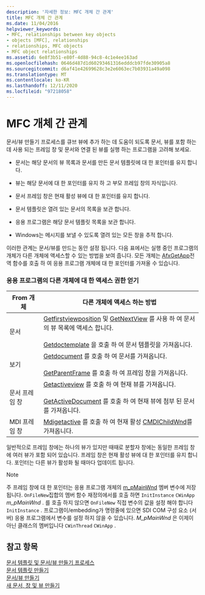 ```yaml
---
description: '자세한 정보: MFC 개체 간 관계'
title: MFC 개체 간 관계
ms.date: 11/04/2016
helpviewer_keywords:
- MFC, relationships between key objects
- objects [MFC], relationships
- relationships, MFC objects
- MFC object relationships
ms.assetid: 6e8f3b51-e80f-4d88-94c8-4c1e4ee163ad
ms.openlocfilehash: 0646d487d1d60293461316edddcb97fde30905a8
ms.sourcegitcommit: d6af41e42699628c3e2e6063ec7b03931a49a098
ms.translationtype: MT
ms.contentlocale: ko-KR
ms.lasthandoff: 12/11/2020
ms.locfileid: "97218058"
---
```

# <a name="relationships-among-mfc-objects"></a>MFC 개체 간 관계

문서/뷰 만들기 프로세스를 큐브 뷰에 추가 하는 데 도움이 되도록 문서, 뷰를 포함 하는 데 사용 되는 프레임 창 및 문서와 연결 된 뷰를 실행 하는 프로그램을 고려해 보세요.

- 문서는 해당 문서의 뷰 목록과 문서를 만든 문서 템플릿에 대 한 포인터를 유지 합니다.

- 뷰는 해당 문서에 대 한 포인터를 유지 하 고 부모 프레임 창의 자식입니다.

- 문서 프레임 창은 현재 활성 뷰에 대 한 포인터를 유지 합니다.

- 문서 템플릿은 열려 있는 문서의 목록을 보관 합니다.

- 응용 프로그램은 해당 문서 템플릿 목록을 보관 합니다.

- Windows는 메시지를 보낼 수 있도록 열려 있는 모든 창을 추적 합니다.

이러한 관계는 문서/뷰를 만드는 동안 설정 됩니다. 다음 표에서는 실행 중인 프로그램의 개체가 다른 개체에 액세스할 수 있는 방법을 보여 줍니다. 모든 개체는 [AfxGetApp](../mfc/reference/application-information-and-management.md#afxgetapp)전역 함수를 호출 하 여 응용 프로그램 개체에 대 한 포인터를 가져올 수 있습니다.

### <a name="gaining-access-to-other-objects-in-your-application"></a>응용 프로그램의 다른 개체에 대 한 액세스 권한 얻기

|From 개체|다른 개체에 액세스 하는 방법|
|-----------------|---------------------------------|
|문서|[Getfirstviewposition](../mfc/reference/cdocument-class.md#getfirstviewposition) 및 [GetNextView](../mfc/reference/cdocument-class.md#getnextview) 를 사용 하 여 문서의 뷰 목록에 액세스 합니다.<br /><br /> [Getdoctemplate](../mfc/reference/cdocument-class.md#getdoctemplate) 을 호출 하 여 문서 템플릿을 가져옵니다.|
|보기|[Getdocument](../mfc/reference/cview-class.md#getdocument) 를 호출 하 여 문서를 가져옵니다.<br /><br /> [GetParentFrame](../mfc/reference/cwnd-class.md#getparentframe) 를 호출 하 여 프레임 창을 가져옵니다.|
|문서 프레임 창|[Getactiveview](../mfc/reference/cframewnd-class.md#getactiveview) 를 호출 하 여 현재 뷰를 가져옵니다.<br /><br /> [GetActiveDocument](../mfc/reference/cframewnd-class.md#getactivedocument) 를 호출 하 여 현재 뷰에 첨부 된 문서를 가져옵니다.|
|MDI 프레임 창|[Mdigetactive](../mfc/reference/cmdiframewnd-class.md#mdigetactive) 를 호출 하 여 현재 활성 [CMDIChildWnd](../mfc/reference/cmdichildwnd-class.md)를 가져옵니다.|

일반적으로 프레임 창에는 하나의 뷰가 있지만 때때로 분할자 창에는 동일한 프레임 창에 여러 뷰가 포함 되어 있습니다. 프레임 창은 현재 활성 뷰에 대 한 포인터를 유지 합니다. 포인터는 다른 뷰가 활성화 될 때마다 업데이트 됩니다.

> [!NOTE]
> 주 프레임 창에 대 한 포인터는 응용 프로그램 개체의 [m_pMainWnd](../mfc/reference/cwinthread-class.md#m_pmainwnd) 멤버 변수에 저장 됩니다. `OnFileNew`집합의 멤버 함수 재정의에서를 호출 하면 `InitInstance` `CWinApp` *m_pMainWnd* . 를 호출 하지 않으면 `OnFileNew` 직접 변수의 값을 설정 해야 합니다 `InitInstance` . 프로그램이/embedding가 명령줄에 있으면 SDI COM 구성 요소 (서버) 응용 프로그램에서 변수를 설정 하지 않을 수 있습니다. *M_pMainWnd* 은 이제이 아닌 클래스의 멤버입니다 `CWinThread` `CWinApp` .

## <a name="see-also"></a>참고 항목

[문서 템플릿 및 문서/뷰 만들기 프로세스](../mfc/document-templates-and-the-document-view-creation-process.md)<br/>
[문서 템플릿 만들기](../mfc/document-template-creation.md)<br/>
[문서/뷰 만들기](../mfc/document-view-creation.md)<br/>
[새 문서, 창 및 뷰 만들기](../mfc/creating-new-documents-windows-and-views.md)
